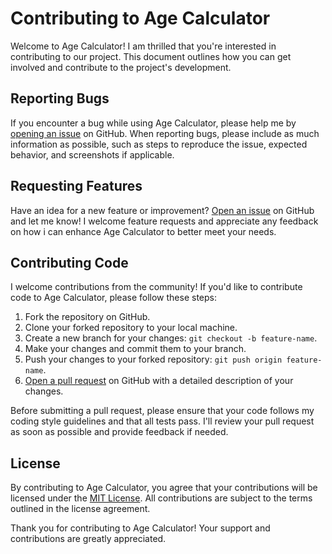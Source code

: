 # Contributing to Age Calculator

Welcome to Age Calculator! I am thrilled that you're interested in contributing to our project. This document outlines how you can get involved and contribute to the project's development.

## Reporting Bugs

If you encounter a bug while using Age Calculator, please help me by [opening an issue](https://github.com/Bloivating-Major/Age-Calculator-CA-/issues) on GitHub. When reporting bugs, please include as much information as possible, such as steps to reproduce the issue, expected behavior, and screenshots if applicable.

## Requesting Features

Have an idea for a new feature or improvement? [Open an issue](https://github.com/Bloivating-Major/Age-Calculator-CA-/issues) on GitHub and let me know! I welcome feature requests and appreciate any feedback on how i can enhance Age Calculator to better meet your needs.

## Contributing Code

I welcome contributions from the community! If you'd like to contribute code to Age Calculator, please follow these steps:

1. Fork the repository on GitHub.
2. Clone your forked repository to your local machine.
3. Create a new branch for your changes: `git checkout -b feature-name`.
4. Make your changes and commit them to your branch.
5. Push your changes to your forked repository: `git push origin feature-name`.
6. [Open a pull request](https://github.com/Bloivating-Major/Age-Calculator-CA-/pulls) on GitHub with a detailed description of your changes.

Before submitting a pull request, please ensure that your code follows my coding style guidelines and that all tests pass. I'll review your pull request as soon as possible and provide feedback if needed.

## License

By contributing to Age Calculator, you agree that your contributions will be licensed under the [MIT License](./LICENSE). All contributions are subject to the terms outlined in the license agreement.

Thank you for contributing to Age Calculator! Your support and contributions are greatly appreciated.
